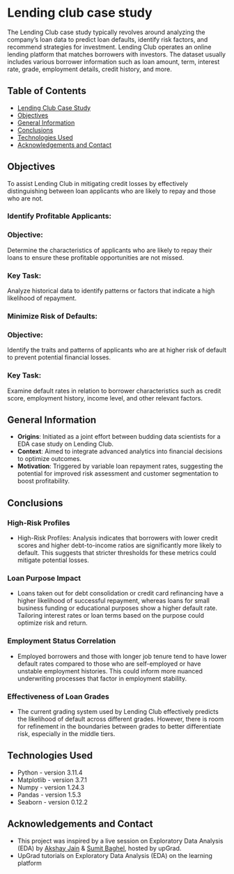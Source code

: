 # Lending club case study
The Lending Club case study typically revolves around analyzing the company’s loan data to predict loan defaults, identify risk factors, and recommend strategies for investment. Lending Club operates an online lending platform that matches borrowers with investors. The dataset usually includes various borrower information such as loan amount, term, interest rate, grade, employment details, credit history, and more.

## Table of Contents
* [Lending Club Case Study](#lending-club-case-study)
* [Objectives](#objectives)
* [General Information](#general-information)
* [Conclusions](#conclusions)
* [Technologies Used](#technologies-used)
* [Acknowledgements and Contact](#acknowledgements-and-contact)

## Objectives
To assist Lending Club in mitigating credit losses by effectively distinguishing between loan applicants who are likely to repay and those who are not.
### Identify Profitable Applicants:
### Objective: 
  Determine the characteristics of applicants who are likely to repay their loans to ensure these profitable opportunities are not missed.
### Key Task: 
  Analyze historical data to identify patterns or factors that indicate a high likelihood of repayment.
  
### Minimize Risk of Defaults:

### Objective:
  Identify the traits and patterns of applicants who are at higher risk of default to prevent potential financial losses.
### Key Task:
  Examine default rates in relation to borrower characteristics such as credit score, employment history, income level, and other relevant factors.

## General Information
- **Origins**: Initiated as a joint effort between budding data scientists for a EDA case study on Lending Club.
- **Context**: Aimed to integrate advanced analytics into financial decisions to optimize outcomes.
- **Motivation**: Triggered by variable loan repayment rates, suggesting the potential for improved risk assessment and customer segmentation to boost profitability.

## Conclusions

### High-Risk Profiles
- High-Risk Profiles: Analysis indicates that borrowers with lower credit scores and higher debt-to-income ratios are significantly more likely to default. This suggests that stricter thresholds for these metrics could mitigate potential losses.

### Loan Purpose Impact
- Loans taken out for debt consolidation or credit card refinancing have a higher likelihood of successful repayment, whereas loans for small business funding or educational purposes show a higher default rate. Tailoring interest rates or loan terms based on the purpose could optimize risk and return.

### Employment Status Correlation
- Employed borrowers and those with longer job tenure tend to have lower default rates compared to those who are self-employed or have unstable employment histories. This could inform more nuanced underwriting processes that factor in employment stability.

### Effectiveness of Loan Grades
- The current grading system used by Lending Club effectively predicts the likelihood of default across different grades. However, there is room for refinement in the boundaries between grades to better differentiate risk, especially in the middle tiers.

## Technologies Used
- Python - version 3.11.4
- Matplotlib - version 3.7.1
- Numpy - version 1.24.3
- Pandas - version 1.5.3
- Seaborn - version 0.12.2

## Acknowledgements and Contact
- This project was inspired by a live session on Exploratory Data Analysis (EDA) by [Akshay Jain](https://github.com/pjakshay) & [Sumit Baghel](https://github.com/sumit-baghel91), hosted by upGrad.
- UpGrad tutorials on Exploratory Data Analysis (EDA) on the learning platform

